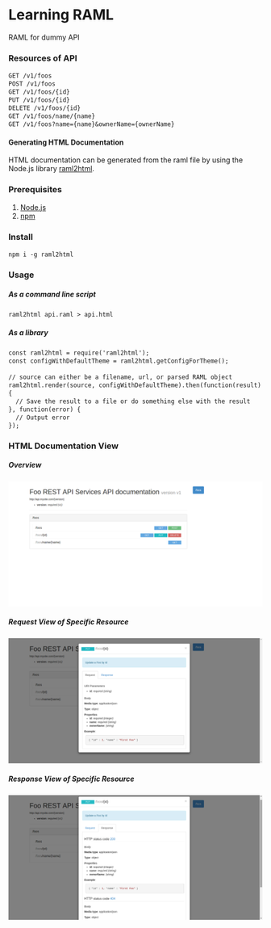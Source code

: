 # Learning RAML

RAML for dummy API

### Resources of API
```
GET /v1/foos
POST /v1/foos
GET /v1/foos/{id}
PUT /v1/foos/{id}
DELETE /v1/foos/{id}
GET /v1/foos/name/{name}
GET /v1/foos?name={name}&ownerName={ownerName}
```

#### Generating HTML Documentation
HTML documentation can be generated from the raml file by using the Node.js library [raml2html](https://www.npmjs.com/package/raml2html).

### Prerequisites
1. [Node.js](https://nodejs.org/en/)
2. [npm](https://www.npmjs.com/get-npm)

### Install
```
npm i -g raml2html
```

### Usage
##### As a command line script
```
raml2html api.raml > api.html
```

##### As a library
```
const raml2html = require('raml2html');
const configWithDefaultTheme = raml2html.getConfigForTheme();

// source can either be a filename, url, or parsed RAML object
raml2html.render(source, configWithDefaultTheme).then(function(result) {
  // Save the result to a file or do something else with the result
}, function(error) {
  // Output error
});
```

### HTML Documentation View
##### Overview
![Overview](/screenshots/index.png)
##### Request View of Specific Resource
![Overview](/screenshots/request.png)
##### Response View of Specific Resource
![Overview](/screenshots/response.png)
